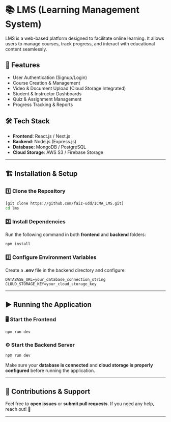 

# 📚 LMS (Learning Management System)

LMS is a web-based platform designed to facilitate online learning. It allows users to manage courses, track progress, and interact with educational content seamlessly.

## 🚀 Features

- User Authentication (Signup/Login)
- Course Creation & Management
- Video & Document Upload (Cloud Storage Integrated)
- Student & Instructor Dashboards
- Quiz & Assignment Management
- Progress Tracking & Reports

## 🛠️ Tech Stack

- **Frontend**: React.js / Next.js
- **Backend**: Node.js (Express.js)
- **Database**: MongoDB / PostgreSQL
- **Cloud Storage**: AWS S3 / Firebase Storage

---

## 🏗️ Installation & Setup

### 1️⃣ Clone the Repository
```sh
[git clone https://github.com/faiz-udd/ICMA_LMS.git]
cd lms
```

### 2️⃣ Install Dependencies
Run the following command in both **frontend** and **backend** folders:

```sh
npm install
```

### 3️⃣ Configure Environment Variables
Create a **.env** file in the backend directory and configure:

```env
DATABASE_URL=your_database_connection_string
CLOUD_STORAGE_KEY=your_cloud_storage_key
```

---

## ▶️ Running the Application

### 🖥️ Start the Frontend
```sh
npm run dev
```

### ⚙️ Start the Backend Server
```sh
npm run dev
```

Make sure your **database is connected** and **cloud storage is properly configured** before running the application.

---

## 📩 Contributions & Support
Feel free to **open issues** or **submit pull requests**. If you need any help, reach out! 🚀  

---
